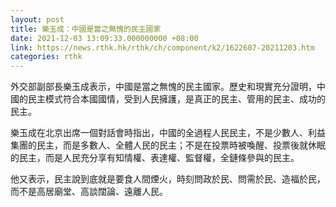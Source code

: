 ```yaml
---
layout: post
title: 樂玉成：中國是當之無愧的民主國家
date: 2021-12-03 13:09:33.000000000 +08:00
link: https://news.rthk.hk/rthk/ch/component/k2/1622607-20211203.htm
categories: rthk
---
```


外交部副部長樂玉成表示，中國是當之無愧的民主國家。歷史和現實充分證明，中國的民主模式符合本國國情，受到人民擁護，是真正的民主、管用的民主、成功的民主。

樂玉成在北京出席一個對話會時指出，中國的全過程人民民主，不是少數人、利益集團的民主，而是多數人、全體人民的民主；不是在投票時被喚醒、投票後就休眠的民主，而是人民充分享有知情權、表達權、監督權，全鏈條參與的民主。

他又表示，民主說到底就是要食人間煙火，時刻問政於民、問需於民、造福於民，而不是高居廟堂、高談闊論、遠離人民。
